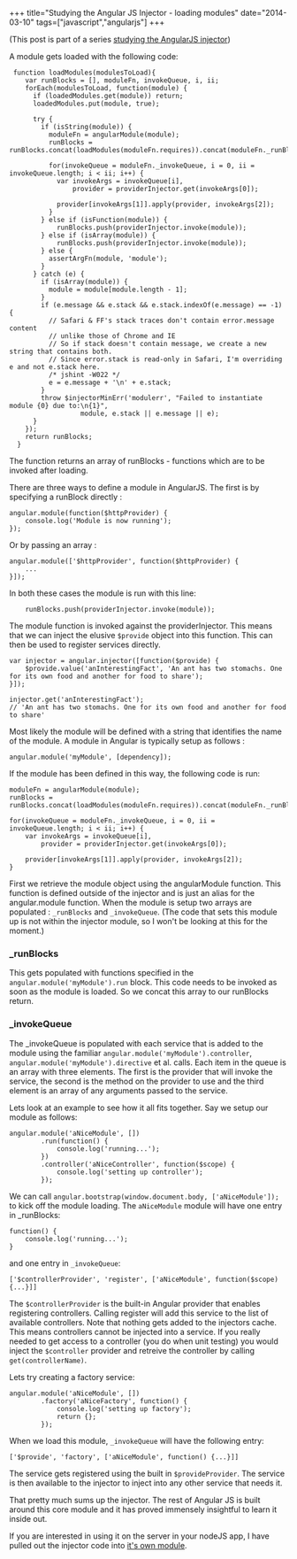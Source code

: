 +++
title="Studying the Angular JS Injector - loading modules"
date="2014-03-10"
tags=["javascript","angularjs"]
+++

(This post is part of a series [studying the AngularJS injector](http://taoofcode.net/studying-the-angular-injector/))

A module gets loaded with the following code:

```language-javascript
 function loadModules(modulesToLoad){
    var runBlocks = [], moduleFn, invokeQueue, i, ii;
    forEach(modulesToLoad, function(module) {
      if (loadedModules.get(module)) return;
      loadedModules.put(module, true);

      try {
        if (isString(module)) {
          moduleFn = angularModule(module);
          runBlocks = runBlocks.concat(loadModules(moduleFn.requires)).concat(moduleFn._runBlocks);

          for(invokeQueue = moduleFn._invokeQueue, i = 0, ii = invokeQueue.length; i < ii; i++) {
            var invokeArgs = invokeQueue[i],
                provider = providerInjector.get(invokeArgs[0]);

            provider[invokeArgs[1]].apply(provider, invokeArgs[2]);
          }
        } else if (isFunction(module)) {
            runBlocks.push(providerInjector.invoke(module));
        } else if (isArray(module)) {
            runBlocks.push(providerInjector.invoke(module));
        } else {
          assertArgFn(module, 'module');
        }
      } catch (e) {
        if (isArray(module)) {
          module = module[module.length - 1];
        }
        if (e.message && e.stack && e.stack.indexOf(e.message) == -1) {
          // Safari & FF's stack traces don't contain error.message content
          // unlike those of Chrome and IE
          // So if stack doesn't contain message, we create a new string that contains both.
          // Since error.stack is read-only in Safari, I'm overriding e and not e.stack here.
          /* jshint -W022 */
          e = e.message + '\n' + e.stack;
        }
        throw $injectorMinErr('modulerr', "Failed to instantiate module {0} due to:\n{1}",
                  module, e.stack || e.message || e);
      }
    });
    return runBlocks;
  }
```

The function returns an array of runBlocks - functions which are to be invoked after loading.

There are three ways to define a module in AngularJS. The first is by specifying a runBlock directly :

```language-javascript
angular.module(function($httpProvider) {
	console.log('Module is now running');
});
```

Or by passing an array :

```language-javascript
angular.module(['$httpProvider', function($httpProvider) {
	...
}]);
```

In both these cases the module is run with this line:

```language-javascript
	runBlocks.push(providerInjector.invoke(module));
```

The module function is invoked against the providerInjector. This means that we can inject the elusive `$provide` object into this function. This can then be used to register services directly.

```language-javascript
var injector = angular.injector([function($provide) {
	$provide.value('anInterestingFact', 'An ant has two stomachs. One for its own food and another for food to share');
}]);

injector.get('anInterestingFact');
// 'An ant has two stomachs. One for its own food and another for food to share'
```

Most likely the module will be defined with a string that identifies the name of the module. A module in Angular is typically setup as follows :

```language-javascript
angular.module('myModule', [dependency]);
```
If the module has been defined in this way, the following code is run:

```language-javascript
moduleFn = angularModule(module);
runBlocks = runBlocks.concat(loadModules(moduleFn.requires)).concat(moduleFn._runBlocks);

for(invokeQueue = moduleFn._invokeQueue, i = 0, ii = invokeQueue.length; i < ii; i++) {
	var invokeArgs = invokeQueue[i],
    	provider = providerInjector.get(invokeArgs[0]);

	provider[invokeArgs[1]].apply(provider, invokeArgs[2]);
}
```

First we retrieve the module object using the angularModule function. This function is defined outside of the injector and is just an alias for the angular.module function. When the module is setup two arrays are populated : `_runBlocks` and `_invokeQueue`. (The code that sets this module up is not within the injector module, so I won't be looking at this for the moment.)

### _runBlocks 

This gets populated with functions specified in the `angular.module('myModule').run` block. This code needs to be invoked as soon as the module is loaded. So we concat this array to our runBlocks return.

### _invokeQueue

The _invokeQueue is populated with each service that is added to the module using the familiar `angular.module('myModule').controller`, `angular.module('myModule').directive` et al. calls. Each item in the queue is an array with three elements. The first is the provider that will invoke the service, the second is the method on the provider to use and the third element is an array of any arguments passed to the service.

Lets look at an example to see how it all fits together. Say we setup our module as follows:

```language-javascript
angular.module('aNiceModule', [])
		.run(function() {
			console.log('running...');
		})
		.controller('aNiceController', function($scope) {
			console.log('setting up controller');
		});
```

We can call `angular.bootstrap(window.document.body, ['aNiceModule']);` to kick off the module loading. The `aNiceModule` module will have one entry in _runBlocks:

```language-javascript
function() {
	console.log('running...');
}
```

and one entry in `_invokeQueue`:

```language-javascript
['$controllerProvider', 'register', ['aNiceModule', function($scope) {...}]]
```

The `$controllerProvider` is the built-in Angular provider that enables registering controllers. Calling register will add this service to the list of available controllers. Note that nothing gets added to the injectors cache. This means controllers cannot be injected into a service. If you really needed to get access to a controller (you do when unit testing) you would inject the `$controller` provider and retreive the controller by calling `get(controllerName)`.

Lets try creating a factory service:

```language-javascript
angular.module('aNiceModule', [])
		.factory('aNiceFactory', function() {
			console.log('setting up factory');
			return {};
		});
```

When we load this module, `_invokeQueue` will have the following entry:

```language-javascript
['$provide', 'factory', ['aNiceModule', function() {...}]]
```

The service gets registered using the built in `$provideProvider`. The service is then available to the injector to inject into any other service that needs it.

That pretty much sums up the injector. The rest of Angular JS is built around this core module and it has proved immensely insightful to learn it inside out.

If you are interested in using it on the server in your nodeJS app, I have pulled out the injector code into [it's own module](https://github.com/FungusHumungus/pongular).
